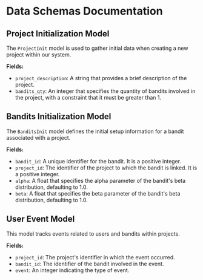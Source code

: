 # Data Schemas Documentation

## Project Initialization Model

The `ProjectInit` model is used to gather initial data when creating a new project within our system. 

**Fields:**

- `project_description`: A string that provides a brief description of the project.
- `bandits_qty`: An integer that specifies the quantity of bandits involved in the project, with a constraint that it must be greater than 1.

## Bandits Initialization Model

The `BanditsInit` model defines the initial setup information for a bandit associated with a project.

**Fields:**

- `bandit_id`: A unique identifier for the bandit. It is a positive integer.
- `project_id`: The identifier of the project to which the bandit is linked. It is a positive integer.
- `alpha`: A float that specifies the alpha parameter of the bandit's beta distribution, defaulting to 1.0.
- `beta`: A float that specifies the beta parameter of the bandit's beta distribution, defaulting to 1.0.

## User Event Model

This model tracks events related to users and bandits within projects.

**Fields:**

- `project_id`: The project's identifier in which the event occurred.
- `bandit_id`: The identifier of the bandit involved in the event.
- `event`: An integer indicating the type of event.
